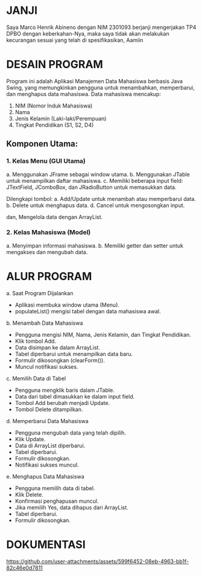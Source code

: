 # JANJI

Saya Marco Henrik Abineno dengan NIM 2301093 berjanji mengerjakan TP4 DPBO dengan keberkahan-Nya, maka saya tidak akan melakukan kecurangan sesuai yang telah di spesifikasikan, Aamiin

# DESAIN PROGRAM

Program ini adalah Aplikasi Manajemen Data Mahasiswa berbasis Java Swing, yang memungkinkan pengguna untuk menambahkan, memperbarui, dan menghapus data mahasiswa. Data mahasiswa mencakup:

1. NIM (Nomor Induk Mahasiswa)
2. Nama
3. Jenis Kelamin (Laki-laki/Perempuan)
4. Tingkat Pendidikan (S1, S2, D4)

## Komponen Utama:

### 1. Kelas Menu (GUI Utama)
a. Menggunakan JFrame sebagai window utama.
b. Menggunakan JTable untuk menampilkan daftar mahasiswa.
c. Memiliki beberapa input field: JTextField, JComboBox, dan JRadioButton untuk memasukkan data.
  
Dilengkapi tombol:
a. Add/Update untuk menambah atau memperbarui data.
b. Delete untuk menghapus data.
d. Cancel untuk mengosongkan input.
  
dan, Mengelola data dengan ArrayList.
  
### 2. Kelas Mahasiswa (Model)
  
a. Menyimpan informasi mahasiswa.
b. Memiliki getter dan setter untuk mengakses dan mengubah data.

# ALUR PROGRAM

a. Saat Program Dijalankan
 - Aplikasi membuka window utama (Menu).
 - populateList() mengisi tabel dengan data mahasiswa awal.

b. Menambah Data Mahasiswa
 - Pengguna mengisi NIM, Nama, Jenis Kelamin, dan Tingkat Pendidikan.
 - Klik tombol Add.
 - Data disimpan ke dalam ArrayList<Mahasiswa>.
 - Tabel diperbarui untuk menampilkan data baru.
 - Formulir dikosongkan (clearForm()).
 - Muncul notifikasi sukses.
  
c. Memilih Data di Tabel
 - Pengguna mengklik baris dalam JTable.
 - Data dari tabel dimasukkan ke dalam input field.
 - Tombol Add berubah menjadi Update.
 - Tombol Delete ditampilkan.
  
d. Memperbarui Data Mahasiswa
 - Pengguna mengubah data yang telah dipilih.
 - Klik Update.
 - Data di ArrayList<Mahasiswa> diperbarui.
 - Tabel diperbarui.
 - Formulir dikosongkan.
 - Notifikasi sukses muncul.
  
e. Menghapus Data Mahasiswa
 - Pengguna memilih data di tabel.
 - Klik Delete.
 - Konfirmasi penghapusan muncul.
 - Jika memilih Yes, data dihapus dari ArrayList<Mahasiswa>.
 - Tabel diperbarui.
 - Formulir dikosongkan.

# DOKUMENTASI

https://github.com/user-attachments/assets/599f6452-08eb-4963-bb1f-82c46e0d7811

